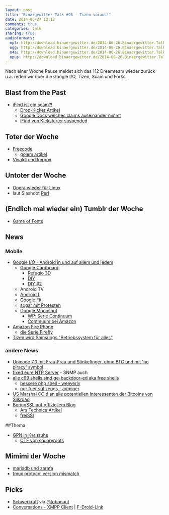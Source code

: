 ```yaml
---
layout: post
title: "Binärgewitter Talk #98 - Tizen voraus!"
date: 2014-06-27 12:12
comments: true
categories: talk
sharing: true
audioformats:
  mp3: http://download.binaergewitter.de/2014-06-26.Binaergewitter.Talk.98.mp3
  ogg: http://download.binaergewitter.de/2014-06-26.Binaergewitter.Talk.98.ogg
  m4a: http://download.binaergewitter.de/2014-06-26.Binaergewitter.Talk.98.m4a
  opus: http://download.binaergewitter.de/2014-06-26.Binaergewitter.Talk.98.opus
---
```

Nach einer Woche Pause meldet sich das 112 Dreamteam wieder zurück u.a. reden wir über die Google I/O, Tizen, Scam und Forks.

## Blast from the Past
- [iFind ist ein scam?!](http://www.theregister.co.uk/2014/06/24/ifind_kickstarter/)
    * [Drop-Kicker Artikel](http://drop-kicker.com/2014/06/ifind-rf-energy-harvesting-bluetooth-beacon/)
    * [Google Docs welches claims auseinander nimmt](https://docs.google.com/document/d/1tI0mE85oXhnyjvn0HXnSmjOAE9C2KHu-sKYvBdoxZQk/edit#heading=h.2s7oz63h8sj8)
    * [iFind von Kickstarter suspended](http://hackaday.com/2014/06/26/the-ifind-kickstarter-campaign-was-just-suspended/)


## Toter der Woche
- [Freecode](http://freecode.com/about)
  * [golem artikel](http://www.golem.de/news/software-index-freecode-ist-tot-es-lebe-freecode-1406-107383.html)
- [Vivaldi und Improv](http://www.pro-linux.de/news/1/21225/offene-hardware-plaene-fuer-vivaldi-und-improv-eingestellt.html)

## Untoter der Woche
- [Opera wieder für Linux](http://www.heise.de/newsticker/meldung/Opera-Browser-wieder-fuer-Linux-verfuegbar-2236889.html)
- laut Slashdot [Perl](http://beta.slashdot.org/story/203731)

## (Endlich mal wieder ein) Tumblr der Woche
- [Game of Fonts](http://gameoffonts.tumblr.com/)

## News

### Mobile

- [Google I/O - Android in und auf allem und jedem](http://arstechnica.com/gadgets/2014/06/google-io-in-photos-keynotes-crowds-and-androids-all-over-the-place/)
  * [Google Cardboard](http://gizmodo.com/turn-your-android-into-a-virtual-reality-headset-with-g-1596026538/+stephentotilo)
    - [Refugio 3D](http://gaminggadgets.de/refugio-3d-billiger-papp-bausatz-fuer-vr-brille)
    - [DIY](http://www.roadtovr.com/build-your-own-diy-oculus-rift-guide/)
    - [DIY #2](http://www.instructables.com/id/DIY-3D-Head-Mounted-Display-using-your-smartphone/?lang=de)
  * Android TV
  * [Android L](http://www.androidnext.de/news/android-l-release-naechste-os-version-vorgestellt-als-developer-version-in-kuerze-verfuegbar-google-io-2014/)
  * [Google Fit](https://developers.google.com/fit/)
  * [sogar mit Protesten](http://www.heise.de/newsticker/meldung/Proteste-bei-der-Google-I-O-Sie-arbeiten-fuer-ein-totalitaeres-Unternehmen-2239084.html)
  * [Google Moonshot](http://arstechnica.com/gadgets/2014/06/google-moonshot-group-demos-modular-phone-that-almost-actually-works/)
    - [WP: Serie Continuum](https://de.wikipedia.org/wiki/Continuum_\(Fernsehserie\))
    - [Continuum bei Amazon](http://www.amazon.de/gp/product/B00DOLB8NA/ref=as_li_ss_tl?ie=UTF8&camp=1638&creative=19454&creativeASIN=B00DOLB8NA&linkCode=as2&tag=trektrip)
- [Amazon Fire Phone](http://www.amazon.com/dp/B00EOE0WKQ/ref=fp_dp_auto_play?pf_rd_m=ATVPDKIKX0DER&pf_rd_s=gateway-center-column&pf_rd_r=0ETFR6ZGA42C3Z5N34W2&pf_rd_t=101&pf_rd_p=1828037122&pf_rd_i=507846)
  * [die Serie Firefly](http://www.amazon.de/gp/product/B001G1B7ZO/ref=as_li_ss_tl?ie=UTF8&camp=1638&creative=19454&creativeASIN=B001G1B7ZO&linkCode=as2&tag=trektrip)
- [Tizen wird Samsungs "Betriebssystem für alles"](http://www.computerbase.de/2014-06/samsung-tizen-android-alternative-betriebssystem-fuer-alles/)

### andere News

- [Unicode 7.0 mit Frau-Frau und Stinkefinger, ohne BTC](http://www.gulli.com/news/24016-unicode-70-2834-neue-zeichen-inklusive-stinkefinger-2014-06-17)[ und mit 'no piracy' symbol](http://torrentfreak.com/no-piracy-symbol-added-to-new-unicode-standard-140617/)
- [fixed eure NTP Server](http://www.heise.de/newsticker/meldung/Weniger-NTP-Server-fuer-dDoS-ausnutzbar-aber-2239107.html) - SNMP auch
- [alle c99 shells sind ge-backdoor-ed aka free shells](http://thehackerblog.com/every-c99-php-shell-is-backdoored-aka-free-shells/)
  * [bessere php shell - weeverly](http://epinna.github.io/Weevely/)
  * [nur fuer sql zeugs - adminer](http://www.adminer.org/de/)
- [US Marshal CC'd an alle potentiellen Interessenten der Bitcoins von Silkroad](http://arstechnica.com/tech-policy/2014/06/us-marshal-hits-reply-all-reveals-those-interested-in-anonymous-bitcoin-auction/)
- [BoringSSL auf offiziellem Blog](https://www.imperialviolet.org/)
    * [Ars Technica Artikel](http://arstechnica.com/security/2014/06/google-unveils-independent-fork-of-openssl-called-boringssl/)
    * [freiSSl](https://github.com/makefu/freiSSl)

##Thema
- [GPN in Karlsruhe](https://entropia.de/GPN)
  * [CTF von squareroots](http://blog.squareroots.de/en/)

## Mimimi der Woche
- [mariadb und zarafa](https://forums.zarafa.com/showthread.php?7980-SQL-error-on-Zarafa-7-1-with-MariaDB-5-5-25/)
- [tmux protocol version mismatch](https://plus.google.com/110139418387705691470/posts/BebrBSXMkBp)

## Picks
- [Schwerkraft](https://play.google.com/store/apps/details?id=com.anfema.schwerkraft) via [@tobonaut](https://twitter.com/tobonaut)
- [Conversations - XMPP Client](https://play.google.com/store/apps/details?id=eu.siacs.conversations) | [F-Droid-Link](https://f-droid.org/repository/browse/?fdfilter=conversations&fdid=eu.siacs.conversations)
